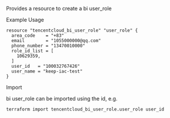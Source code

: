 Provides a resource to create a bi user_role

Example Usage

```hcl
resource "tencentcloud_bi_user_role" "user_role" {
  area_code    = "+83"
  email        = "1055000000@qq.com"
  phone_number = "13470010000"
  role_id_list = [
    10629359,
  ]
  user_id   = "100032767426"
  user_name = "keep-iac-test"
}
```

Import

bi user_role can be imported using the id, e.g.

```
terraform import tencentcloud_bi_user_role.user_role user_id
```